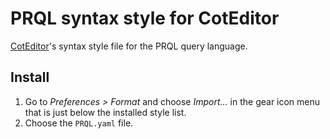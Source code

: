 # PRQL syntax style for CotEditor

[CotEditor](https://coteditor.com/)'s syntax style file for the PRQL query
language.

## Install

1. Go to _Preferences > Format_ and choose _Import…_ in the gear icon menu that
   is just below the installed style list.
2. Choose the `PRQL.yaml` file.
